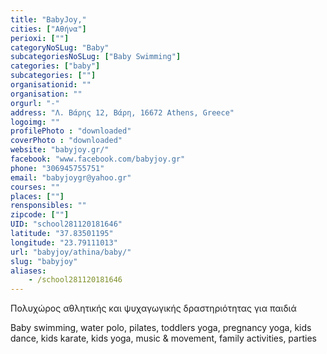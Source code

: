```yaml
---
title: "BabyJoy,"
cities: ["Αθήνα"]
perioxi: [""]
categoryNoSLug: "Baby"
subcategoriesNoSLug: ["Baby Swimming"]
categories: ["baby"]
subcategories: [""]
organisationid: ""
organisation: ""
orgurl: "-"
address: "Λ. Βάρης 12, Βάρη, 16672 Athens, Greece"
logoimg: ""
profilePhoto : "downloaded"
coverPhoto : "downloaded"
website: "babyjoy.gr/"
facebook: "www.facebook.com/babyjoy.gr"
phone: "306945755751"
email: "babyjoygr@yahoo.gr"
courses: ""
places: [""]
rensponsibles: ""
zipcode: [""]
UID: "school281120181646"
latitude: "37.83501195"
longitude: "23.79111013"
url: "babyjoy/athina/baby/"
slug: "babyjoy"
aliases:
    - /school281120181646
---
```



Πολυχώρος αθλητικής και ψυχαγωγικής δραστηριότητας για παιδιά

Baby swimming, water polo, pilates, toddlers yoga, pregnancy yoga, kids dance, kids karate, kids yoga, music &amp; movement, family activities, parties